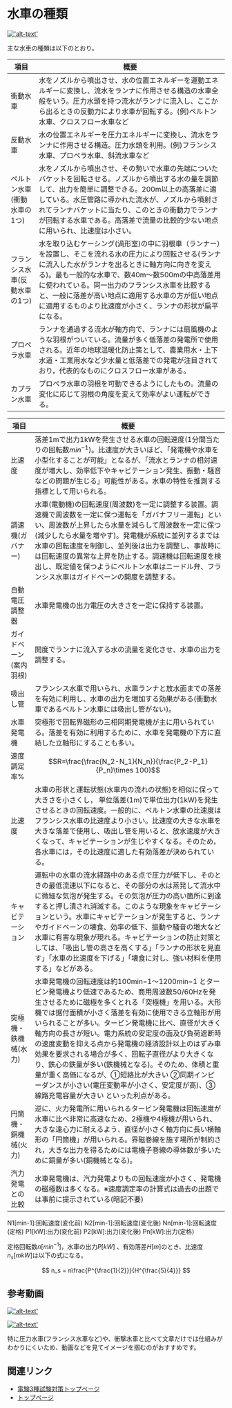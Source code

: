 # 水車の種類 

[!['alt-text']('img-url')]('https://docs.google.com/presentation/d/e/2PACX-1vQn4b2x8f0f_vYs6cxVfH4lDekZjPyRNYP6Fg29rqcq1Z2HbS_1xs1cia3zZMQz6g/embed?start=false&amp;loop=false&amp;delayms=3000')


主な水車の種類は以下のとおり。

項目|概要
--|--
衝動水車|水をノズルから噴出させ、水の位置エネルギーを運動エネルギーに変換し、流水をランナに作用させる構造の水車全般をいう。圧力水頭を持つ流水がランナに流入し、ここから出るときの反動力により水車が回転する。(例)ペルトン水車、クロスフロー水車など
反動水車|水の位置エネルギーを圧力エネルギーに変換し、流水をランナに作用させる構造。圧力水頭を利用。(例)フランシス水車、プロペラ水車、斜流水車など
ペルトン水車(衝動水車の1つ)	|水をノズルから噴出させ、その勢いで水車の先端についたバケットを回転させる。ノズルから噴出する水の量を調節して、出力を簡単に調整できる。200m以上の高落差に適している。水圧管路に導かれた流水が、ノズルから噴射されてランナバケットに当たり、このときの衝動力でランナが回転する水車である。高落差で流量の比較的少ない地点に用いられ、比速度は小さい。
フランシス水車(反動水車の1つ)|水を取り込むケーシング(渦形室)の中に羽根車（ランナー）を設置し、そこを流れる水の圧力により回転させる(ランナに流入した水がランナを出るときに軸方向に向きを変える)。最も一般的な水車で、数40m～数500mの中高落差用に使われている。同一出力のフランシス水車を比較すると、一般に落差が高い地点に適用する水車の方が低い地点に適用するものより比速度が小さく、ランナの形状が扁平になる。
プロペラ水車|ランナを通過する流水が軸方向で、ランナには扇風機のような羽根がついている。流量が多く低落差の発電所で使用される。近年の地球温暖化防止策として、農業用水・上下水道・工業用水など少水量と低落差での発電が注目されており，代表的なものにクロスフロー水車がある。
カプラン水車|プロペラ水車の羽根を可動できるようにしたもの。流量の変化に応じて羽根の角度を変えて効率がよい運転ができる。

項目|概要
--|--
比速度|落差1mで出力1kWを発生させる水車の回転速度(1分間当たりの回転数$min^{-1}$)。比速度が大きいほど、「発電機や水車を小型化することが可能」となるが、「流水とランナの相対速度が増大し、効率低下やキャビテーション発生、振動・騒音などの問題が生じる」可能性がある。水車の特性を推測する指標として用いられる。
調速機(ガバナー)|水車(電動機)の回転速度(周波数)を一定に調整する装置。調速機で周波数を一定に保つ運転を「ガバナフリー運転」といい、周波数が上昇したら水量を減らして周波数を一定に保つ(減少したら水量を増やす)。発電機が系統に並列するまでは水車の回転速度を制御し、並列後は出力を調整し、事故時には回転速度の異常な上昇を防止する。調速機は回転速度を検出し、既定値を保つようにペルトン水車はニードル弁、フランシス水車はガイドベーンの開度を調整する。
自動電圧調整器|水車発電機の出力電圧の大きさを一定に保持する装置。
ガイドベーン(案内羽根)|開度でランナに流入する水の流量を変化させ、水車の出力を調整する。
吸出し管|フランシス水車で用いられ、水車ランナと放水面までの落差を有効に利用し、水車の出力を増加する効果がある(衝動水車であるペルトン水車には吸出し管がない)。
水車発電機|突極形で回転界磁形の三相同期発電機が主に用いられている。落差を有効に利用するために、水車を発電機の下方に直結した立軸形にすることも多い。
速度調定率%|$$R=\frac{\frac{N_2-N_1}{N_n}}{\frac{P_2-P_1}{P_n}\times 100}$$
比速度|水車の形状と運転状態(水車内の流れの状態)を相似に保って大きさを小さくし， 単位落差(1m)で単位出力(1kW)を発生させるときの回転速度。一般的に、ペルトン水車の比速度はフランシス水車の比速度より小さい。比速度の大きな水車を大きな落差で使用し、吸出し管を用いると、放水速度が大きくなって、キャビテーションが生じやすくなる。そのため，各水車には，その比速度に適した有効落差が決められている。
キャビテーション|運転中の水車の流水経路中のある点で圧力が低下し、そのときの最低流速以下になると、その部分の水は蒸発して流水中に微細な気泡が発生する。その気泡が圧力の高い箇所に到達すると押し潰され消滅する。このような現象をキャビテーションという。水車にキャビテーションが発生すると、ランナやガイドベーンの壊食、効率の低下、振動や騒音の増大など水車に有害な現象が現れる。キャビテーションの防止対策としては、「吸出し管の高さを高くする」「ランナの形状を見直す」「水車の比速度を下げる」「壊食に対し、強い材料を使用する」などがある。
突極機・鉄機械(水力)|水車発電機の回転速度は約100min−1～1200min−1 とタービン発電機より低速であるため、商用周波数50/60Hzを発生させるために磁極を多くとれる「突極機」を用いる。大形機では据付面積が小さく落差を有効に使用できる立軸形が用いられることが多い。タービン発電機に比べ、直径が大きく軸方向の長さが短い。電力系統の安定度の面及び負荷遮断時の速度変動を抑える点から発電機の経済設計以上のはずみ車効果を要求される場合が多く、回転子直径がより大きくなり、鉄心の鉄量が多い(鉄機械となる)。そのため、体積と重量が重く高価になるが、①短絡比が大きい ②同期インピーダンスが小さい(電圧変動率が小さく、安定度が高)、③線路充電容量が大きい といった利点がある。
円筒機・銅機械(火力)|逆に、火力発電所に用いられるタービン発電機は回転速度が水車に比べ非常に高速なため、2極機や4極機が用いられ、大きな遠心力に耐えるよう、直径が小さく軸方向に長い横軸形の「円筒機」が用いられる。界磁巻線を施す場所が制約され，大きな出力を得るためには電機子巻線の導体数が多いために銅量が多い(銅機械となる)。
汽力発電との比較|水車発電機は、汽力発電よりもの回転速度が小さく、発電機の磁極数は多くなる。※速度調定率の計算式は過去の出題では事前に提示されている(暗記不要)


N1[min-1]:回転速度(変化前)
N2[min-1]:回転速度(変化後)
Nn[min-1]:回転速度(定格)
P1[kW]:出力(変化前)
P2[kW]:出力(変化後)
Pn[kW]:出力(定格)

定格回転数$n[min^{−1}]$，水車の出力$P[kW]$ 、有効落差$H[m]$のとき、比速度$n_s[mkW]$は以下の式になる。

$$
n_s = n\frac{P^{\frac{1}{2}}}{H^{\frac{5}{4}}}
$$

## 参考動画

[!['alt-text']('img-url')]('https://www.youtube.com/embed/kEA3AwFf-OY')

[!['alt-text']('img-url')]('https://www.youtube.com/embed/hxoSf7sEJFg')


特に圧力水車(フランシス水車など)や、衝撃水車と比べて文章だけでは仕組みがわかりにくいため、動画などを見てイメージを掴むのがおすすめです。

## 関連リンク


- [電験3種試験対策トップページ](../denken3.md)
- [トップページ](../../../index.md)